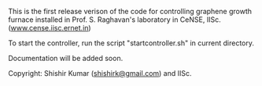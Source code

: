 This is the first release verison of the code for controlling
graphene growth furnace installed in Prof. S. Raghavan's laboratory
in CeNSE, IISc. (www.cense.iisc.ernet.in)

To start the controller, run the script "startcontroller.sh" in
current directory.

Documentation will be added soon.

Copyright: Shishir Kumar (shishirk@gmail.com) and IISc.


